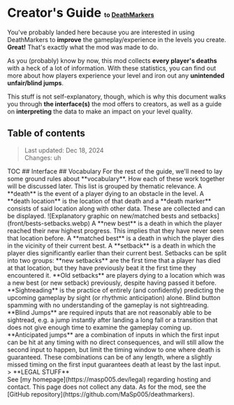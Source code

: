 <!-- 
  https://i.kym-cdn.com/photos/images/newsfeed/002/515/832/ee7.jpg 
  opens .md
  looks inside
  html

  no but the server.js just carries this over to the html being sent, and its much easier for me to write this guide in markdown than html all the way
-->
<!DOCTYPE html>
<html><head>
  <title>DeathMarkers Creator Guide</title>
  <link rel="stylesheet" href="/style.css">
  <meta charset="utf-8">
  <meta http-equiv="X-UA-Compatible" content="IE=edge">
  <meta name="description" content="">
  <meta name="viewport" content="width=device-width, initial-scale=1">
</head><body>
<main>

# Creator's Guide <span style="font-size:50%">to [DeathMarkers](https://github.com/MaSp005/deathmarkers)</span>
<!-- TODO: Header image (also in about.md and README prob) -->
<!-- TODO: favicon.ico -->
<!-- TODO: link to github/geode in heading -->
You've probably landed here because you are interested in using DeathMarkers to **improve** the gameplay/experience in the levels you create. **Great!** That's exactly what the mod was made to do.

As you (probably) know by now, this mod collects **every player's deaths** with a heck of a lot of information. With these statistics, you can find out more about how players experience your level and iron out any **unintended unfair/blind jumps**.

This stuff is not self-explanatory, though, which is why this document walks you through **the interface(s)** the mod offers to creators, as well as a guide on **interpreting** the data to make an impact on your level quality.

## Table of contents

> Last updated: Dec 18, 2024<br>Changes: uh

<?>TOC

## Interface

## Vocabulary

For the rest of the guide, we'll need to lay some ground rules about **vocabulary**. How each of these work together will be discussed later. This list is grouped by thematic relevance.

A **death** is the event of a player dying to an obstacle in the level. A **death location** is the location of that death and a **death marker** consists of said location along with other data. These are collected and can be displayed.

![Explanatory graphic on new/matched bests and setbacks](front/bests-setbacks.webp)

A **new best** is a death in which the player reached their new highest progress. This implies that they have never seen that location before. A **matched best** is a death in which the player dies in the vicinity of their current best. 

A **setback** is a death in which the player dies significantly earlier than their current best. Setbacks can be split into two groups: **new setbacks** are the first time that a player has died at that location, but they have previously beat it the first time they encountered it. **Old setbacks** are players dying to a location which was a new best (or new setback) previously, despite having passed it before.

**Sightreading** is the practice of entirely (and confidently) predicting the upcoming gameplay by sight (or rhythmic anticipation) alone. Blind button spamming with no understanding of the gameplay is not sightreading. **Blind Jumps** are required inputs that are not reasonably able to be sightread, e.g. a jump instantly after landing a long fall or a transition that does not give enough time to examine the gameplay coming up.

**Anticipated jumps** are a combination of inputs in which the first input can be hit at any timing with no direct consequences, and will still allow the second input to happen, but limit the timing window to one where death is guaranteed. These combinations can be of any length, where a slightly missed timing on the first input guarantees death at least by the last input.

<!-- TODO: Explanatory graphic on Anticipated Jumps (maybe even a gif) -->

</main>

> **LEGAL STUFF**<br>See [my homepage](https://masp005.dev/legal) regarding hosting and contact. This page does not collect any data. As for the mod, see the [GitHub repository](https://github.com/MaSp005/deathmarkers).
</body></html>